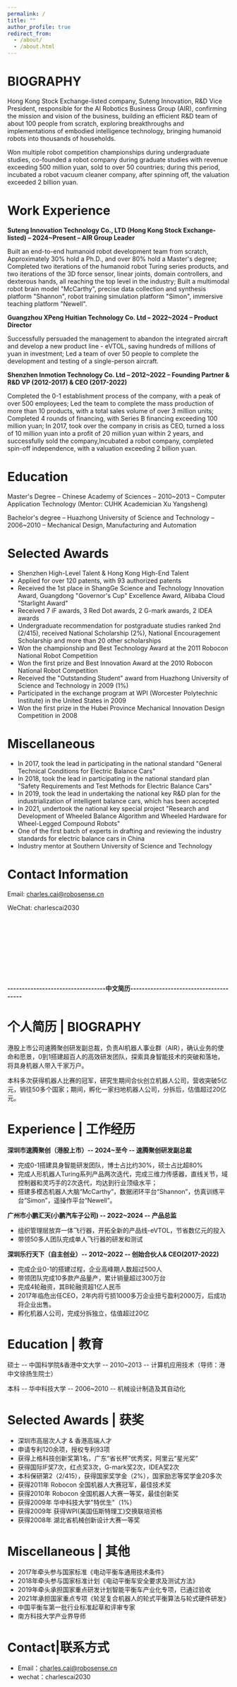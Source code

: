 ```yaml
---
permalink: /
title: ""
author_profile: true
redirect_from: 
  - /about/
  - /about.html
---
```

BIOGRAPHY
======
Hong Kong Stock Exchange-listed company, Suteng Innovation, R&D Vice President, responsible for the AI Robotics Business Group (AIR), confirming the mission and vision of the business, building an efficient R&D team of about 100 people from scratch, exploring breakthroughs and implementations of embodied intelligence technology, bringing humanoid robots into thousands of households.

Won multiple robot competition championships during undergraduate studies, co-founded a robot company during graduate studies with revenue exceeding 500 million yuan, sold to over 50 countries; during this period, incubated a robot vacuum cleaner company, after spinning off, the valuation exceeded 2 billion yuan.

Work Experience
======
<b>Suteng Innovation Technology Co., LTD (Hong Kong Stock Exchange-listed) – 2024~Present – AIR Group Leader</b>

Built an end-to-end humanoid robot development team from scratch, Approximately 30% hold a Ph.D., and over 80% hold a Master's degree;
Completed two iterations of the humanoid robot Turing series products, and two iterations of the 3D force sensor, linear joints, domain controllers, and dexterous hands, all reaching the top level in the industry;
Built a multimodal robot brain model "McCarthy", precise data collection and synthesis platform "Shannon", robot training simulation platform "Simon", immersive teaching platform "Newell".

<b>Guangzhou XPeng Huitian Technology Co. Ltd – 2022~2024 – Product Director</b>

Successfully persuaded the management to abandon the integrated aircraft and develop a new product line - eVTOL, saving hundreds of millions of yuan in investment;
Led a team of over 50 people to complete the development and testing of a single-person aircraft.

<b>Shenzhen Inmotion Technology Co. Ltd – 2012~2022 – Founding Partner & R&D VP (2012-2017) & CEO (2017-2022)</b>

Completed the 0-1 establishment process of the company, with a peak of over 500 employees;
Led the team to complete the mass production of more than 10 products, with a total sales volume of over 3 million units;
Completed 4 rounds of financing, with Series B financing exceeding 100 million yuan;
In 2017, took over the company in crisis as CEO, turned a loss of 10 million yuan into a profit of 20 million yuan within 2 years, and successfully sold the company,Incubated a robot company, completed spin-off independence, with a valuation exceeding 2 billion yuan.

Education
======
Master's Degree – Chinese Academy of Sciences  – 2010~2013 – Computer Application Technology (Mentor: CUHK Academician Xu Yangsheng)

Bachelor's degree – Huazhong University of Science and Technology – 2006~2010 – Mechanical Design, Manufacturing and Automation

Selected Awards
======
- Shenzhen High-Level Talent & Hong Kong High-End Talent
- Applied for over 120 patents, with 93 authorized patents
- Received the 1st place in ShangGe Science and Technology Innovation Award, Guangdong "Governor's Cup" Excellence Award, Alibaba Cloud "Starlight Award"
- Received 7 iF awards, 3 Red Dot awards, 2 G-mark awards, 2 IDEA awards
- Undergraduate recommendation for postgraduate studies ranked 2nd (2/415), received National Scholarship (2%), National Encouragement Scholarship and more than 20 other scholarships
- Won the championship and Best Technology Award at the 2011 Robocon National Robot Competition
- Won the first prize and Best Innovation Award at the 2010 Robocon National Robot Competition
- Received the "Outstanding Student" award from Huazhong University of Science and Technology in 2009 (1%)
- Participated in the exchange program at WPI (Worcester Polytechnic Institute) in the United States in 2009
- Won the first prize in the Hubei Province Mechanical Innovation Design Competition in 2008

Miscellaneous
======
- In 2017, took the lead in participating in the national standard "General Technical Conditions for Electric Balance Cars"
- In 2018, took the lead in participating in the national standard plan "Safety Requirements and Test Methods for Electric Balance Cars"
- In 2019, took the lead in undertaking the national key R&D plan for the industrialization of intelligent balance cars, which has been accepted
- In 2021, undertook the national key special project "Research and Development of Wheeled Balance Algorithm and Wheeled Hardware for Wheel-Legged Compound Robots"
- One of the first batch of experts in drafting and reviewing the industry standards for electric balance cars in China
- Industry mentor at Southern University of Science and Technology

Contact Information
======
Email: charles.cai@robosense.cn

WeChat: charlescai2030

<br> </br>
<br> </br>
<br> </br>
<br> </br>

<b>----------------------------------中文简历---------------------------------------</b>

个人简历 | BIOGRAPHY
======
港股上市公司速腾聚创研发副总裁，负责AI机器人事业群（AIR），确认业务的使命和愿景，0到1搭建超百人的高效研发团队，探索具身智能技术的突破和落地，将具身机器人带入千家万户。

本科多次获得机器人比赛的冠军，研究生期间合伙创立机器人公司，营收突破5亿元，销往50多个国家；期间，孵化一家扫地机器人公司，分拆后，估值超过20亿元。


Experience | 工作经历
======
<b>深圳市速腾聚创（港股上市）-- 2024~至今 -- 速腾聚创研发副总裁</b>
- 完成0-1搭建具身智能研发团队，博士占比约30%，硕士占比超80%
- 完成人形机器人Turing系列产品两次迭代，完成三维力传感器，直线关节，域控制器和灵巧手的2次迭代，均达到行业顶级水平；
- 搭建多模态机器人大脑“McCarthy”，数据闭环平台“Shannon”，仿真训练平台“Simon”，遥操作平台“Newell”。


<b>广州市小鹏汇天(小鹏汽车子公司) -- 2022~2024 -- 产品总监</b>
- 组织管理层放弃一体飞行器，开拓全新的产品线-eVTOL，节省数亿元的投入
- 带领50多人团队完成单人飞行器的研发和测试


<b>深圳乐行天下（自主创业）-- 2012~2022 -- 创始合伙人& CEO(2017-2022)</b>
- 完成企业0-1的搭建过程，企业高峰期人数超过500人
- 带领团队完成10多款产品量产，累计销量超过300万台
- 完成4轮融资，其B轮融资超1亿人民币
- 2017年临危出任CEO，2年内将亏损1000多万企业扭亏盈利2000万，后成功将企业出售。
- 孵化机器人公司，完成分拆独立，估值超过20亿

Education | 教育
======
硕士 -- 中国科学院&香港中文大学 -- 2010~2013 -- 计算机应用技术（导师：港中文徐扬生院士）

本科 -- 华中科技大学 -- 2006~2010 -- 机械设计制造及其自动化


Selected Awards | 获奖
======
- 深圳市高层次人才 & 香港高端人才
- 申请专利120余项，授权专利93项
- 获得上格科技创新奖第1名，广东“省长杯”优秀奖，阿里云“星光奖”
- 获得国际IF奖7次，红点奖3次，G-mark奖2次，IDEA奖2次
- 本科保研第2（2/415），获得国家奖学金（2%），国家励志等奖学金20多次
- 获得2011年 Robocon 全国机器人大赛冠军，最佳技术奖
- 获得2010年 Robocon 全国机器人大赛一等奖，最佳创新奖
- 获得2009年 华中科技大学"特优生"（1%）
- 获得2009年 获得WPI(美国伍斯特理工)交换联培资格
- 获得2008年 湖北省机械创新设计大赛一等奖

Miscellaneous | 其他
======
- 2017年牵头参与国家标准《电动平衡车通用技术条件》
- 2018年牵头参与国家标准计划《电动平衡车安全要求及测试方法》
- 2019年牵头承担国家重点研发计划智能平衡车产业化专项，已通过验收
- 2021年承担国家重点专项《轮足复合机器人的轮式平衡算法与轮式硬件研发》
- 中国平衡车第一批行业标准起草和评审专家
- 南方科技大学产业界导师

Contact|联系方式
======
- Email：charles.cai@robosense.cn
- wechat：charlescai2030
